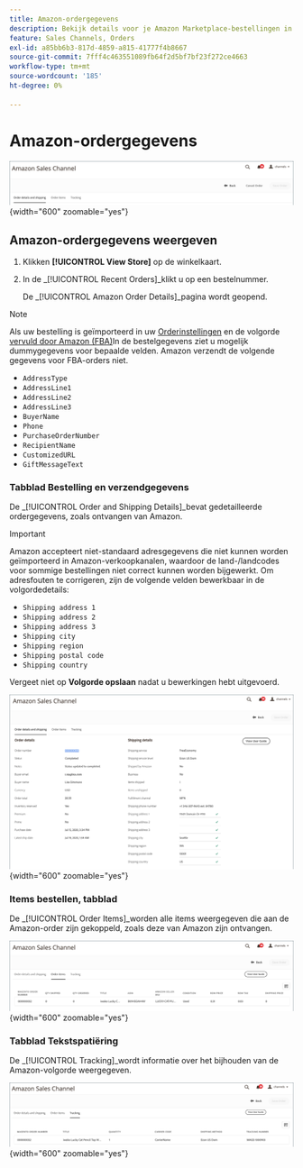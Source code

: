 ```yaml
---
title: Amazon-ordergegevens
description: Bekijk details voor je Amazon Marketplace-bestellingen in Adobe Commerce of Magento Open Source Admin.
feature: Sales Channels, Orders
exl-id: a85bb6b3-817d-4859-a815-41777f4b8667
source-git-commit: 7fff4c463551089fb64f2d5bf7bf23f272ce4663
workflow-type: tm+mt
source-wordcount: '185'
ht-degree: 0%

---
```


# Amazon-ordergegevens

![Amazon-ordergegevens](assets/amazon-order-details-header.png){width="600" zoomable="yes"}

## Amazon-ordergegevens weergeven

1. Klikken **[!UICONTROL View Store]** op de winkelkaart.

1. In de _[!UICONTROL Recent Orders]_klikt u op een bestelnummer.

   De _[!UICONTROL Amazon Order Details]_pagina wordt geopend.

>[!NOTE]
>
>Als uw bestelling is geïmporteerd in uw [Orderinstellingen](./order-settings.md) en de volgorde [vervuld door Amazon (FBA)](./fulfilled-by.md)In de bestelgegevens ziet u mogelijk dummygegevens voor bepaalde velden. Amazon verzendt de volgende gegevens voor FBA-orders niet.
>
> - `AddressType`
> - `AddressLine1`
> - `AddressLine2`
> - `AddressLine3`
> - `BuyerName`
> - `Phone`
> - `PurchaseOrderNumber`
> - `RecipientName`
> - `CustomizedURL`
> - `GiftMessageText`

### Tabblad Bestelling en verzendgegevens

De _[!UICONTROL Order and Shipping Details]_bevat gedetailleerde ordergegevens, zoals ontvangen van Amazon.

>[!IMPORTANT]
>
>Amazon accepteert niet-standaard adresgegevens die niet kunnen worden geïmporteerd in Amazon-verkoopkanalen, waardoor de land-/landcodes voor sommige bestellingen niet correct kunnen worden bijgewerkt. Om adresfouten te corrigeren, zijn de volgende velden bewerkbaar in de volgordedetails:
>
>- `Shipping address 1`
>- `Shipping address 2`
>- `Shipping address 3`
>- `Shipping city`
>- `Shipping region`
>- `Shipping postal code`
>- `Shipping country`
>
>Vergeet niet op **Volgorde opslaan** nadat u bewerkingen hebt uitgevoerd.

![Bestelling en verzendgegevens](assets/amazon-order-details.png){width="600" zoomable="yes"}

### Items bestellen, tabblad

De _[!UICONTROL Order Items]_worden alle items weergegeven die aan de Amazon-order zijn gekoppeld, zoals deze van Amazon zijn ontvangen.

![Itemdetails bestellen](assets/amazon-order-item-details.png){width="600" zoomable="yes"}

### Tabblad Tekstspatiëring

De _[!UICONTROL Tracking]_wordt informatie over het bijhouden van de Amazon-volgorde weergegeven.

![Trackinggegevens](assets/amazon-order-tracking-details.png){width="600" zoomable="yes"}
